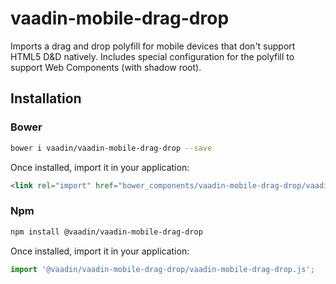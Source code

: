 # vaadin-mobile-drag-drop

Imports a drag and drop polyfill for mobile devices that don't support HTML5 D&D natively. Includes special configuration for the polyfill to support Web Components (with shadow root).

## Installation

### Bower

```sh
bower i vaadin/vaadin-mobile-drag-drop --save
```

Once installed, import it in your application:

```html
<link rel="import" href="bower_components/vaadin-mobile-drag-drop/vaadin-mobile-drag-drop.html">
```
### Npm

```sh
npm install @vaadin/vaadin-mobile-drag-drop
```

Once installed, import it in your application:

```js
import '@vaadin/vaadin-mobile-drag-drop/vaadin-mobile-drag-drop.js';

